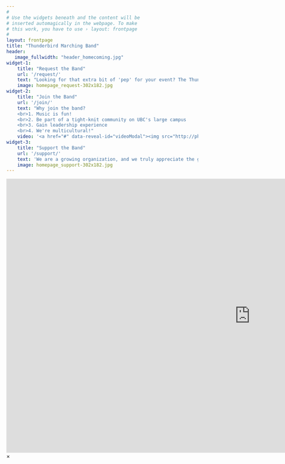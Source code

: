 ```yaml
---
#
# Use the widgets beneath and the content will be
# inserted automagically in the webpage. To make
# this work, you have to use › layout: frontpage
#
layout: frontpage
title: "Thunderbird Marching Band"
header:
   image_fullwidth: "header_homecoming.jpg"
widget-1:
    title: "Request the Band"
    url: '/request/'
    text: "Looking for that extra bit of 'pep' for your event? The Thunderbird Marching Band is just what you need! We perform nearly everywhere, no sound system needed, and our large setlist means we'll play something for everyone to ejnoy."
    image: homepage_request-302x182.jpg
widget-2:
    title: "Join the Band"
    url: '/join/'
    text: "Why join the band?
    <br>1. Music is fun!
    <br>2. Be part of a tight-knit community on UBC's large campus
    <br>3. Gain leadership experience
    <br>4. We're multicultural!"
    video: '<a href="#" data-reveal-id="videoModal"><img src="http://phlow.github.io/feeling-responsive/images/start-video-feeling-responsive-302x182.jpg" width="302" height="182" alt=""></a>'
widget-3:
    title: "Support the Band"
    url: '/support/'
    text: 'We are a growing organization, and we truly appreciate the generous contributions of our supporters. Donations to the band allow us to purchase additional instruments and equipment, allowing <em>all</em> students the opportunity to perform.'
    image: homepage_support-302x182.jpg
---
```



<div id="videoModal" class="reveal-modal large" data-reveal="">
  <div class="flex-video widescreen vimeo" style="display: block;">
    <iframe width="1280" height="720" src="https://www.youtube.com/embed/3b5zCFSmVvU" frameborder="0" allowfullscreen></iframe>
  </div>
  <a class="close-reveal-modal">&#215;</a>
</div>